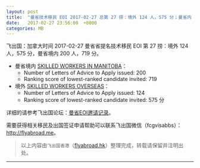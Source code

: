 ```yaml
---
layout: post
title:  "曼省技术移民 EOI 2017-02-27 总第 27 捞：境外 124 人，575 分；曼省内 200 人，719 分"
date:   2017-02-27 23:56:00  +0800
categories: MB
---
```


飞出国：加拿大时间 2017-02-27 曼省省提名技术移民 EOI 第 27 捞：境外 124 人，575 分，曼省境内 200 人，719 分。

- 曼省境内 [SKILLED WORKERS IN MANITOBA]：
  - Number of Letters of Advice to Apply issued: 200
  - Ranking score of lowest-ranked candidate invited: 719
- 境外 [SKILLED WORKERS OVERSEAS]：
  - Number of Letters of Advice to Apply issued: 124 
  - Ranking score of lowest-ranked candidate invited: 575 分

详细的请参考飞出国论坛：[曼省EOI邀请记录]。

需要获得相关移民及出国签证申请帮助可以联系飞出国微信（fcgvisabbs）： <a href="http://flyabroad.me/contact" target="_blank">http://flyabroad.me</a>。

> 以上内容由`飞出国香港`（<a href="http://flyabroad.hk/" target="_blank">flyabroad.hk</a>）整理完成，转载请保留并注明出处。

------

[曼省EOI邀请记录]: http://bbs.fcgvisa.com/t/eoi-mpnp-under-the-expression-of-interest-system-draws/3723
[SKILLED WORKERS IN MANITOBA]: http://bbs.fcgvisa.com/t/swm-eligibility-mpnp-skilled-workers-in-manitoba/3684
[SKILLED WORKERS OVERSEAS]: http://bbs.fcgvisa.com/t/swo-eligibility-mpnp-skilled-workers-overseas/3698

